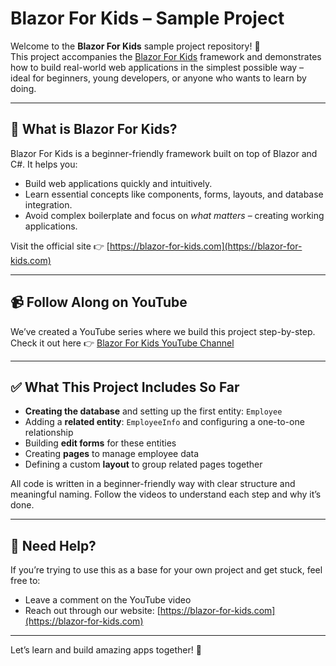# Blazor For Kids – Sample Project

Welcome to the **Blazor For Kids** sample project repository! 👋  
This project accompanies the [Blazor For Kids](https://blazor-for-kids.com/) framework and demonstrates how to build real-world web applications in the simplest possible way – ideal for beginners, young developers, or anyone who wants to learn by doing.

---

## 🌟 What is Blazor For Kids?

Blazor For Kids is a beginner-friendly framework built on top of Blazor and C#. It helps you:

- Build web applications quickly and intuitively.
- Learn essential concepts like components, forms, layouts, and database integration.
- Avoid complex boilerplate and focus on *what matters* – creating working applications.

Visit the official site 👉 [https://blazor-for-kids.com](https://blazor-for-kids.com)

---

## 📹 Follow Along on YouTube

We’ve created a YouTube series where we build this project step-by-step.  
Check it out here 👉 [Blazor For Kids YouTube Channel](https://www.youtube.com/@BlazorForKids-d9i)

---

## ✅ What This Project Includes So Far

- **Creating the database** and setting up the first entity: `Employee`
- Adding a **related entity**: `EmployeeInfo` and configuring a one-to-one relationship
- Building **edit forms** for these entities
- Creating **pages** to manage employee data
- Defining a custom **layout** to group related pages together

All code is written in a beginner-friendly way with clear structure and meaningful naming. Follow the videos to understand each step and why it’s done.

---

## 💬 Need Help?

If you’re trying to use this as a base for your own project and get stuck, feel free to:
- Leave a comment on the YouTube video
- Reach out through our website: [https://blazor-for-kids.com](https://blazor-for-kids.com)

---

Let’s learn and build amazing apps together! 🚀
